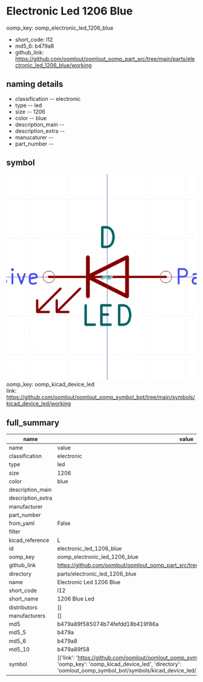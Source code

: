 # Electronic Led 1206 Blue
oomp_key: oomp_electronic_led_1206_blue 

  
* short_code: l12
* md5_6: b479a8  
* github_link: https://github.com/oomlout/oomlout_oomp_part_src/tree/main/parts/electronic_led_1206_blue/working  
## naming details
* classification -- electronic
* type -- led
* size -- 1206
* color -- blue
* description_main -- 
* description_extra -- 
* manucaturer -- 
* part_number -- 



## symbol

![](symbol/0/working/working_600.png)  
oomp_key: oomp_kicad_device_led  
link: https://github.com/oomlout/oomlout_oomp_symbol_bot/tree/main/symbols/kicad_device_led/working  


## full_summary
| name | value | 
| --- | --- | 
| name | value | 
| classification | electronic | 
| type | led | 
| size | 1206 | 
| color | blue | 
| description_main |  | 
| description_extra |  | 
| manufacturer |  | 
| part_number |  | 
| from_yaml | False | 
| filter |  | 
| kicad_reference | L | 
| id | electronic_led_1206_blue | 
| oomp_key | oomp_electronic_led_1206_blue | 
| github_link | https://github.com/oomlout/oomlout_oomp_part_src/tree/main/parts/electronic_led_1206_blue/working | 
| directory | parts/electronic_led_1206_blue | 
| name | Electronic Led 1206 Blue | 
| short_code | l12 | 
| short_name | 1206 Blue Led | 
| distributors | [] | 
| manufacturers | [] | 
| md5 | b479a89f585074b74fefdd18b419f86a | 
| md5_5 | b479a | 
| md5_6 | b479a8 | 
| md5_10 | b479a89f58 | 
| symbol | [{'link': 'https://github.com/oomlout/oomlout_oomp_symbol_bot/tree/main/symbols/kicad_device_led', 'oomp_key': 'oomp_kicad_device_led', 'directory': 'oomlout_oomp_symbol_bot/symbols/kicad_device_led//working/working.kicad_sym'}] | 
